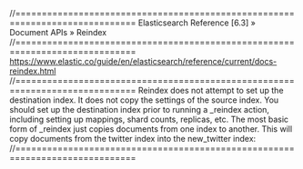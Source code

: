//=============================================================================
Elasticsearch Reference [6.3] » Document APIs » Reindex
//=============================================================================
https://www.elastic.co/guide/en/elasticsearch/reference/current/docs-reindex.html
//=============================================================================
Reindex does not attempt to set up the destination index. It does not copy
the settings of the source index. You should set up the destination index
prior to running a \_reindex action, including setting up mappings, shard counts,
replicas, etc.
The most basic form of \_reindex just copies documents from one index to another.
This will copy documents from the twitter index into the new_twitter index:
//=============================================================================
